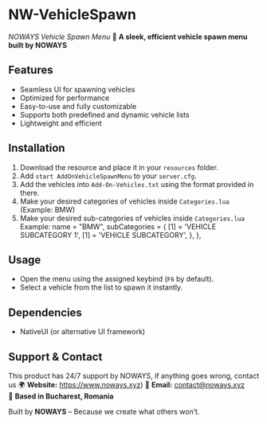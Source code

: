 # NW-VehicleSpawn

*NOWAYS Vehicle Spawn Menu* 
🚀 **A sleek, efficient vehicle spawn menu built by NOWAYS**  

## Features  
- Seamless UI for spawning vehicles  
- Optimized for performance  
- Easy-to-use and fully customizable  
- Supports both predefined and dynamic vehicle lists  
- Lightweight and efficient  

## Installation
1. Download the resource and place it in your `resources` folder.  
2. Add `start AddOnVehicleSpawnMenu` to your `server.cfg`.  
3. Add the vehicles into `Add-On-Vehicles.txt` using the format provided in there.
4. Make your desired categories of vehicles inside `Categories.lua` (Example: BMW)
5. Make your desired sub-categories of vehicles inside `Categories.lua` Example:
	name = "BMW",
	subCategories = {
		[1] = 'VEHICLE SUBCATEGORY 1',
 [1] = 'VEHICLE SUBCATEGORY',
	},
},


## Usage  
- Open the menu using the assigned keybind (`F6` by default).  
- Select a vehicle from the list to spawn it instantly.  

## Dependencies
- NativeUI (or alternative UI framework)  

## Support & Contact 
This product has 24/7 support by NOWAYS, if anything goes wrong, contact us
🌍 **Website:** https://www.noways.xyz) 
📧 **Email:** contact@noways.xyz  
📍 **Based in Bucharest, Romania**  

Built by **NOWAYS** – Because we create what others won’t.  

